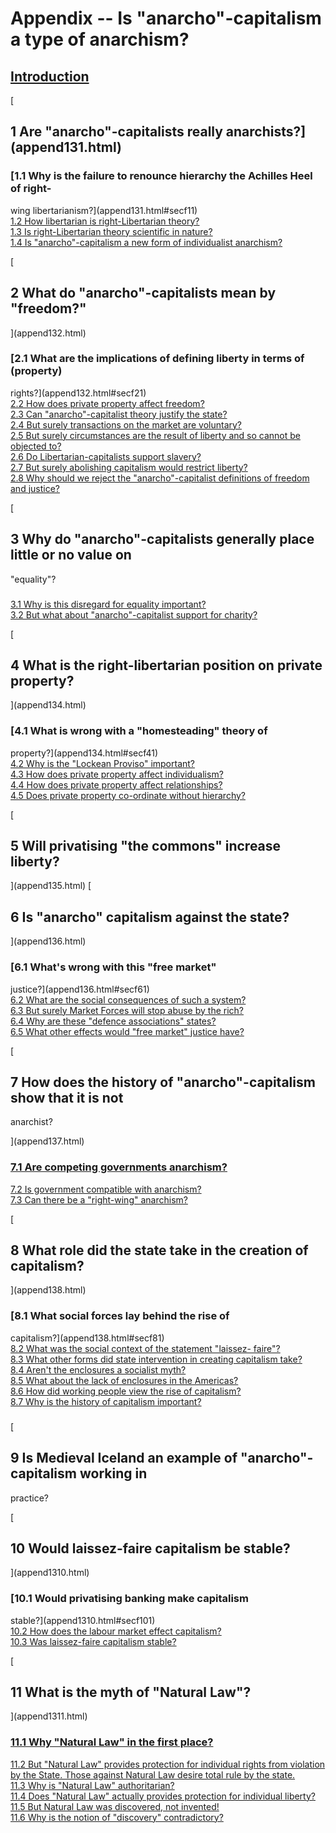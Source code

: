 # Appendix -- Is "anarcho"-capitalism a type of anarchism?

## [Introduction](append13int.html)

[

## 1 Are "anarcho"-capitalists really anarchists?](append131.html)

###  [1.1 Why is the failure to renounce hierarchy the Achilles Heel of right-
wing libertarianism?](append131.html#secf11)  
[1.2 How libertarian is right-Libertarian theory?](append131.html#secf12)  
[1.3 Is right-Libertarian theory scientific in nature?](append131.html#secf13)  
[1.4 Is "anarcho"-capitalism a new form of individualist
anarchism?](append131.html#secf14)  

[

## 2 What do "anarcho"-capitalists mean by "freedom?"

](append132.html)

###  [2.1 What are the implications of defining liberty in terms of (property)
rights?](append132.html#secf21)  
[2.2 How does private property affect freedom?](append132.html#secf22)  
[2.3 Can "anarcho"-capitalist theory justify the
state?](append132.html#secf23)  
[2.4 But surely transactions on the market are
voluntary?](append132.html#secf24)  
[2.5 But surely circumstances are the result of liberty and so cannot be
objected to?](append132.html#secf25)  
[2.6 Do Libertarian-capitalists support slavery?](append132.html#secf26)  
[2.7 But surely abolishing capitalism would restrict
liberty?](append132.html#secf27)  
[2.8 Why should we reject the "anarcho"-capitalist definitions of freedom and
justice?](append132.html#secf28)  

[

## 3 Why do "anarcho"-capitalists generally place little or no value on
"equality"?

###

[3.1 Why is this disregard for equality important?](append133.html#secf31)  
[3.2 But what about "anarcho"-capitalist support for
charity?](append133.html#secf32)  

[

## 4 What is the right-libertarian position on private property?

](append134.html)

###  [4.1 What is wrong with a "homesteading" theory of
property?](append134.html#secf41)  
[4.2 Why is the "Lockean Proviso" important?](append134.html#secf42)  
[4.3 How does private property affect individualism?](append134.html#secf43)  
[4.4 How does private property affect relationships?](append134.html#secf44)  
[4.5 Does private property co-ordinate without
hierarchy?](append134.html#secf45)  

[

## 5 Will privatising "the commons" increase liberty?

](append135.html) [

## 6 Is "anarcho" capitalism against the state?

](append136.html)

###  [6.1 What's wrong with this "free market"
justice?](append136.html#secf61)  
[6.2 What are the social consequences of such a
system?](append136.html#secf62)  
[6.3 But surely Market Forces will stop abuse by the
rich?](append136.html#secf63)  
[6.4 Why are these "defence associations" states?](append136.html#secf64)  
[6.5 What other effects would "free market" justice
have?](append136.html#secf65)  

[

## 7 How does the history of "anarcho"-capitalism show that it is not
anarchist?

](append137.html)

###  [7.1 Are competing governments anarchism?](append137.html#secf71)  
[7.2 Is government compatible with anarchism?](append137.html#secf72)  
[7.3 Can there be a "right-wing" anarchism?](append137.html#secf73)  

[

## 8 What role did the state take in the creation of capitalism?

](append138.html)

###  [8.1 What social forces lay behind the rise of
capitalism?](append138.html#secf81)  
[8.2 What was the social context of the statement "laissez-
faire"?](append138.html#secf82)  
[8.3 What other forms did state intervention in creating capitalism
take?](append138.html#secf83)  
[8.4 Aren't the enclosures a socialist myth?](append138.html#secf84)  
[8.5 What about the lack of enclosures in the
Americas?](append138.html#secf85)  
[8.6 How did working people view the rise of
capitalism?](append138.html#secf86)  
[8.7 Why is the history of capitalism important?](append138.html#secf87)  

###

[

## 9 Is Medieval Iceland an example of "anarcho"-capitalism working in
practice?

[

## 10 Would laissez-faire capitalism be stable?

](append1310.html)

###  [10.1 Would privatising banking make capitalism
stable?](append1310.html#secf101)  
[10.2 How does the labour market effect capitalism?](append1310.html#secf102)  
[10.3 Was laissez-faire capitalism stable?](append1310.html#secf103)  

[

## 11 What is the myth of "Natural Law"?

](append1311.html)

###  [11.1 Why "Natural Law" in the first place?](append1311.html#secf111)  
[11.2 But "Natural Law" provides protection for individual rights from
violation by the State. Those against Natural Law desire total rule by the
state.](append1311.html#secf112)  
[11.3 Why is "Natural Law" authoritarian?](append1311.html#secf113)  
[11.4 Does "Natural Law" actually provides protection for individual
liberty?](append1311.html#secf114)  
[11.5 But Natural Law was discovered, not invented!](append1311.html#secf115)  
[11.6 Why is the notion of "discovery"
contradictory?](append1311.html#secf116)  

